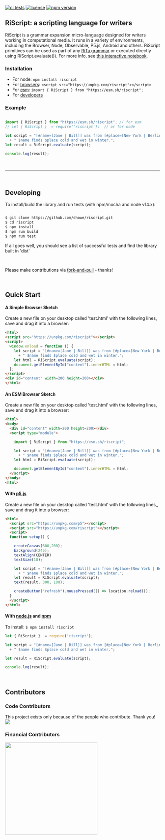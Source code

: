 <a href="https://github.com/dhowe/riscript/actions"><img src="https://github.com/dhowe/riscript/actions/workflows/node.js.yml/badge.svg" alt="ci tests"></a> <a href="https://www.gnu.org/licenses/gpl-3.0.en.html"><img src="https://img.shields.io/badge/license-GPL-orange.svg" alt="license"></a> <a href="https://www.npmjs.com/package/riscript"><img src="https://img.shields.io/npm/v/riscript.svg" alt="npm version"></a>

## RiScript: a scripting language for writers

RiScript is a grammar expansion micro-language designed for writers working in computational media. It runs in a variety of environments, including the Browser, Node, Observable, P5.js, Android and others. RiScript primitives can be used as part of any [RiTa grammar](https://rednoise.org/rita/reference/RiTa/grammar/) or executed directly using RiScript.evaluate()). For more info, see [this interactive notebook](https://observablehq.com/@dhowe/riscript).

### Installation

* For node: `npm install riscript`
* For [browsers](#a-simple-browser-sketch): ```<script src="https://unpkg.com/riscript"></script>```
* For [esm](#an-esm-browser-sketch): ```import { RiScript } from "https://esm.sh/riscript";```
* For [developers](#developing)


### Example

```javascript

import { RiScript } from "https://esm.sh/riscript"; // for esm
// let { RiScript }  = require('riscript');  // or for node

let script = "[#name=[Jane | Bill]] was from [#place=[New York | Berlin | Shanghai]]."
  + " $name finds $place cold and wet in winter.";
let result = RiScript.evaluate(script);

console.log(result);
```

<br><hr><br>

## Developing
To install/build the library and run tests (with npm/mocha and node v14.x):
```sh

$ git clone https://github.com/dhowe/riscript.git
$ cd riscript 
$ npm install
$ npm run build 
$ npm run test

```
If all goes well, you should see a list of successful tests and find the library built in 'dist'

<br>

Please make contributions via [fork-and-pull](https://reflectoring.io/github-fork-and-pull/) - thanks!


&nbsp;

## Quick Start 

#### A Simple Browser Sketch
 
Create a new file on your desktop called 'test.html' with the following lines, save and drag it into a browser:

```html
<html>
<script src="https://unpkg.com/riscript"></script>
<script>
  window.onload = function () {
    let script = "[#name=[Jane | Bill]] was from [#place=[New York | Berlin | Shanghai]]."
      + " $name finds $place cold and wet in winter.";
    let html = RiScript.evaluate(script);
    document.getElementById("content").innerHTML = html;
  };
</script>
<div id="content" width=200 height=200></div>
</html>
```

#### An ESM Browser Sketch
 
Create a new file on your desktop called 'test.html' with the following lines, save and drag it into a browser:

```html
<html>
<body>
  <div id="content" width=200 height=200></div>
  <script type="module">

    import { RiScript } from "https://esm.sh/riscript";

    let script = "[#name=[Jane | Bill]] was from [#place=[New York | Berlin | Shanghai]]."
      + " $name finds $place cold and wet in winter.";
    let html = RiScript.evaluate(script);

    document.getElementById("content").innerHTML = html; 
  </script>
</body>
<html>
```

#### With [p5.js](http://p5js.org/)
 
Create a new file on your desktop called 'test.html' with the following lines,, save and drag it into a browser:

```html
<html>
  <script src="https://unpkg.com/p5"></script>
  <script src="https://unpkg.com/riscript"></script>
  <script>
  function setup() {

    createCanvas(600,200);
    background(245);
    textAlign(CENTER)
    textSize(18);

    let script = "[#name=[Jane | Bill]] was from [#place=[New York | Berlin | Shanghai]]."
      + " $name finds $place cold and wet in winter.";
    let result = RiScript.evaluate(script);
    text(result, 300, 100);

    createButton("refresh").mousePressed(() => location.reload());
  }
  </script>
</html>
```

#### With [node.js](http://nodejs.org/) and [npm](https://www.npmjs.com/)
 
To install: `$ npm install riscript`

```javascript
let { RiScript }  = require('riscript');

let script = "[#name=[Jane | Bill]] was from [#place=[New York | Berlin | Shanghai]]."
  + " $name finds $place cold and wet in winter.";

let result = RiScript.evaluate(script);

console.log(result);
```

&nbsp;

## Contributors

### Code Contributors

This project exists only because of the people who contribute. Thank you!
<a href="https://github.com/dhowe/riscript/graphs/contributors"><img src="https://opencollective.com/RiTa/contributors.svg?width=890&button=false" /></a>

### Financial Contributors
<a href="https://opencollective.com/rita/donate" target="_blank">
  <img src="https://opencollective.com/rita/contribute/button@2x.png?color=blue" width=300 />
</a>

